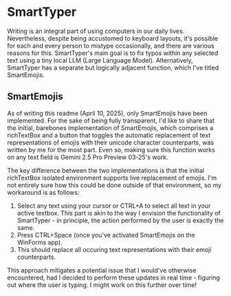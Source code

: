 # SmartTyper
Writing is an integral part of using computers in our daily lives. Nevertheless, despite being accustomed to keyboard layouts, it's possible for each and every person to mistype occasionally, and there are various reasons for this.
SmartTyper's main goal is to fix typos within any selected text using a tiny local LLM (Large Language Model).
Alternatively, SmartTyper has a separate but logically adjacent function, which I've titled SmartEmojis.

## SmartEmojis
As of writing this readme (April 10, 2025), only SmartEmojis have been implemented. For the sake of being fully transparent, I'd like to share that the initial, barebones implementation of SmartEmojis, which comprises a richTextBox and a button that toggles the automatic replacement of text representations of emojis with their unicode character counterparts, was written by me for the most part.
Even so, making sure this function works on any text field is Gemini 2.5 Pro Preview 03-25's work.

The key difference between the two implementations is that the initial richTextBox isolated environment supports live replacement of emojis. I'm not entirely sure how this could be done outside of that environment, so my workaround is as follows:
1. Select any text using your cursor or CTRL+A to select all text in your active textbox. This part is akin to the way I envision the functionality of SmartTyper - in principle, the action performed by the user is exactly the same.
2. Press CTRL+Space (once you've activated SmartEmojis on the WinForms app).
3. This should replace all occuring text representations with their emoji counterparts.

This approach mitigates a potential issue that I would've otherwise encountered, had I decided to perform these updates in real time - figuring out where the user is typing.
I might work on this further over time!
